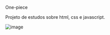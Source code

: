  O n e - p i e c e 

Projeto de estudos sobre html, css e javascript.

![image](https://github.com/BrayanNeuwald/One-piece/assets/117872315/7ede885e-6b42-4154-84fe-a0410a1a8355)



 
 
